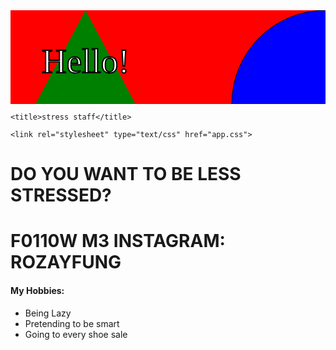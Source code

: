 <html>
<head>
	
  <svg width="100%" height="100%">
    <rect width="100%" height="100%" fill="red" />
    <circle cx="100%" cy="100%" r="150" fill="blue" stroke="black" />
    <polygon points="120,0 240,225 0,225" fill="green"/>
    <text x="50" y="100" font-family="Verdana" font-size="55"
          fill="white" stroke="black" stroke-width="2">
            Hello!
    </text>
  </svg>
  
	<title>stress staff</title>

	<link rel="stylesheet" type="text/css" href="app.css">

<!-- 	<style type="text/css">
/*		selector {
			property: value;
		}*/

		h1{
			color: red;
		}

		li {
			color: orange;
		}
	</style> -->
</head>
<body>
<h1>DO YOU WANT TO BE LESS STRESSED?</h1>
<h1>F0110W M3 INSTAGRAM: ROZAYFUNG</h1>


<h4>My Hobbies:</h4>
<ul>
	<li>Being Lazy</li>
	<li>Pretending to be smart</li>
	<li>Going to every shoe sale</li>
</ul>



</body>
</html>
